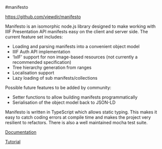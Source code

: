 #manifesto

https://github.com/viewdir/manifesto

Manifesto is an isomorphic node.js library designed to make working with IIIF Presentation API manifests easy on the client and server side. The current feature set includes:

- Loading and parsing manifests into a convenient object model
- IIIF Auth API implementation
- ‘IxIF’ support for non image-based resources (not currently a recommended specification)
- Tree hierarchy generation from ranges
- Localisation support
- Lazy loading of sub manifests/collections

Possible future features to be added by community:

- Setter functions to allow building manifests programmatically
- Serialisation of the object model back to JSON-LD

Manifesto is written in TypeScript which allows static typing. This makes it easy to catch coding errors at compile time and makes the project very resilient to refactors. There is also a well maintained mocha test suite.

[Documentation](http://viewdir.github.io/manifesto-docs/)

[Tutorial](http://blog.edsilv.com/manifesto/)
